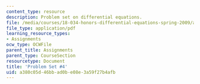 ```yaml
---
content_type: resource
description: Problem set on differential equations.
file: /media/courses/18-034-honors-differential-equations-spring-2009/a380c05d46bbad0be08e3a59f27b4afb_MIT18_034s09_pset04.pdf
file_type: application/pdf
learning_resource_types:
- Assignments
ocw_type: OCWFile
parent_title: Assignments
parent_type: CourseSection
resourcetype: Document
title: 'Problem Set #4'
uid: a380c05d-46bb-ad0b-e08e-3a59f27b4afb
---
```

